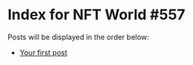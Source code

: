 # Index for NFT World #557
Posts will be displayed in the order below:

- [Your first post](./001-first.md)

